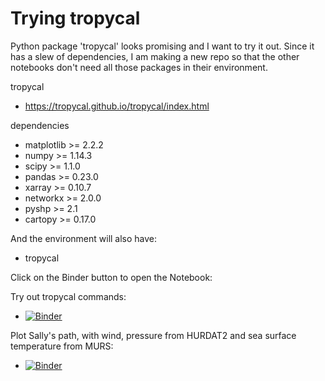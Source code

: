 # Trying tropycal

Python package 'tropycal' looks promising and I want to try it out.  Since it has a slew of dependencies, I am making a new
repo so that the other notebooks don't need all those packages in their environment.

tropycal
- https://tropycal.github.io/tropycal/index.html

dependencies
- matplotlib >= 2.2.2
- numpy >= 1.14.3
- scipy >= 1.1.0
- pandas >= 0.23.0
- xarray >= 0.10.7
- networkx >= 2.0.0
- pyshp >= 2.1
- cartopy >= 0.17.0

And the environment will also have:
- tropycal

Click on the Binder button to open the Notebook:

Try out tropycal commands:
- [![Binder](https://mybinder.org/badge_logo.svg)](https://mybinder.org/v2/gh/mas300labs-uofsa/try-tropycal/HEAD?labpath=index.ipynb)

Plot Sally's path, with wind, pressure from HURDAT2 and sea surface temperature from MURS:
- [![Binder](https://mybinder.org/badge_logo.svg)](https://mybinder.org/v2/gh/mas300labs-uofsa/try-tropycal/HEAD?labpath=hurdat_murs.ipynb)
